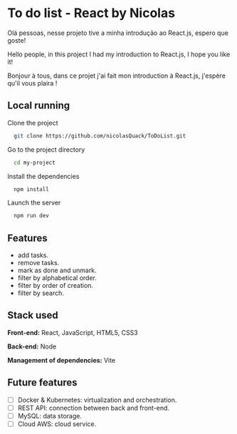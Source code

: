 
# To do list - React by Nicolas
Olá pessoas, nesse projeto tive a minha introdução ao React.js, espero que goste!

Hello people, in this project I had my introduction to React.js, I hope you like it!

Bonjour à tous, dans ce projet j'ai fait mon introduction à React.js, j'espère qu'il vous plaira !

## Local running

Clone the project
```bash
  git clone https://github.com/nicolasQuack/ToDoList.git
```

Go to the project directory
```bash
  cd my-project
```

Install the dependencies
```bash
  npm install
```

Launch the server
```bash
  npm run dev
```


## Features

- add tasks.
- remove tasks.
- mark as done and unmark.
- filter by alphabetical order.
- filter by order of creation.
- filter by search.


## Stack used

**Front-end:** React, JavaScript, HTML5, CSS3

**Back-end:** Node

**Management of dependencies:** Vite


## Future features

- [ ]  Docker & Kubernetes: virtualization and orchestration.
- [ ]  REST API: connection between back and front-end.
- [ ]  MySQL: data storage.
- [ ]  Cloud AWS: cloud service.